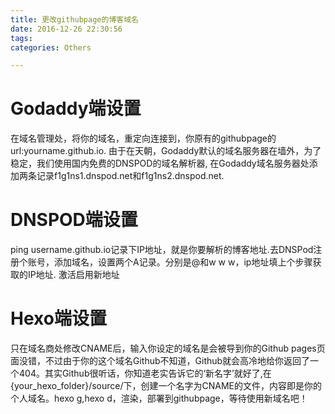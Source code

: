 ```yaml
---
title: 更改githubpage的博客域名
date: 2016-12-26 22:30:56
tags:
categories: Others

---
```


# Godaddy端设置
在域名管理处，将你的域名，重定向连接到，你原有的githubpage的url:yourname.github.io.
由于在天朝，Godaddy默认的域名服务器在墙外，为了稳定，我们使用国内免费的DNSPOD的域名解析器,
在Godaddy域名服务器处添加两条记录f1g1ns1.dnspod.net和f1g1ns2.dnspod.net.
# DNSPOD端设置
ping username.github.io记录下IP地址，就是你要解析的博客地址.去DNSPod注册个账号，添加域名，设置两个A记录。分别是@和w w w，ip地址填上个步骤获取的IP地址.
激活启用新地址
# Hexo端设置
只在域名商处修改CNAME后，输入你设定的域名是会被导到你的Github pages页面没错，不过由于你的这个域名Github不知道，Github就会高冷地给你返回了一个404。其实Github很听话，你知道老实告诉它的‘新名字’就好了,在{your_hexo_folder}/source/下，创建一个名字为CNAME的文件，内容即是你的个人域名。hexo g,hexo d，渲染，部署到githubpage，等待使用新域名吧！
